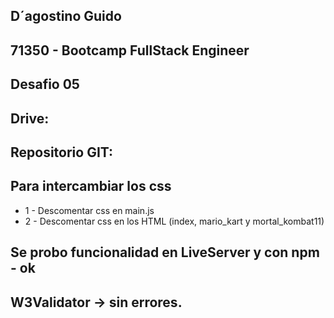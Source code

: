 ## D´agostino Guido
## 71350 - Bootcamp FullStack Engineer
## Desafio 05
## Drive:
## Repositorio GIT:

## Para intercambiar los css
 * 1 - Descomentar css en main.js
 * 2 - Descomentar css en los HTML (index, mario_kart y mortal_kombat11)

 ## Se probo funcionalidad en LiveServer y con npm - ok
 ## W3Validator -> sin errores.